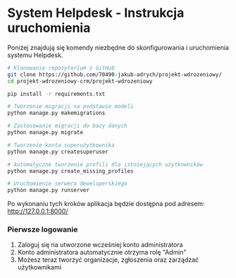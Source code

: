 # System Helpdesk - Instrukcja uruchomienia

Poniżej znajdują się komendy niezbędne do skonfigurowania i uruchomienia systemu Helpdesk.


```bash
# Klonowanie repozytorium z GitHub
git clone https://github.com/70490-jakub-adrych/projekt-wdrozeniowy/
cd projekt-wdrozeniowy-crm/projekt-wdrozeniowy

pip install -r requirements.txt

# Tworzenie migracji na podstawie modeli
python manage.py makemigrations

# Zastosowanie migracji do bazy danych
python manage.py migrate

# Tworzenie konta superużytkownika
python manage.py createsuperuser

# Automatyczne tworzenie profili dla istniejących użytkowników
python manage.py create_missing_profiles

# Uruchomienie serwera deweloperskiego
python manage.py runserver
```

Po wykonaniu tych kroków aplikacja będzie dostępna pod adresem: http://127.0.0.1:8000/

### Pierwsze logowanie

1. Zaloguj się na utworzone wcześniej konto administratora
2. Konto administratora automatycznie otrzyma rolę "Admin"
3. Możesz teraz tworzyć organizacje, zgłoszenia oraz zarządzać użytkownikami
